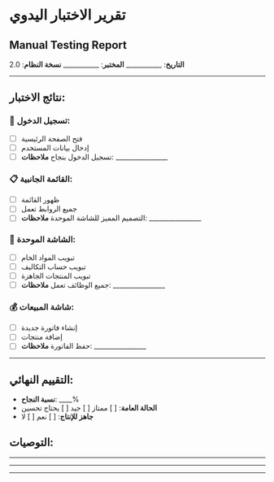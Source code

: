 
# تقرير الاختبار اليدوي
## Manual Testing Report

**التاريخ**: ___________
**المختبر**: ___________
**نسخة النظام**: 2.0

---

## نتائج الاختبار:

### 🔐 تسجيل الدخول:
- [ ] فتح الصفحة الرئيسية
- [ ] إدخال بيانات المستخدم
- [ ] تسجيل الدخول بنجاح
**ملاحظات**: ________________

### 📋 القائمة الجانبية:
- [ ] ظهور القائمة
- [ ] جميع الروابط تعمل
- [ ] التصميم المميز للشاشة الموحدة
**ملاحظات**: ________________

### 🌟 الشاشة الموحدة:
- [ ] تبويب المواد الخام
- [ ] تبويب حساب التكاليف
- [ ] تبويب المنتجات الجاهزة
- [ ] جميع الوظائف تعمل
**ملاحظات**: ________________

### 💰 شاشة المبيعات:
- [ ] إنشاء فاتورة جديدة
- [ ] إضافة منتجات
- [ ] حفظ الفاتورة
**ملاحظات**: ________________

---

## التقييم النهائي:
- **نسبة النجاح**: ____%
- **الحالة العامة**: [ ] ممتاز [ ] جيد [ ] يحتاج تحسين
- **جاهز للإنتاج**: [ ] نعم [ ] لا

## التوصيات:
_________________________________
_________________________________
_________________________________
